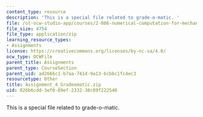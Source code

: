 ```yaml
---
content_type: resource
description: 'This is a special file related to grade-o-matic. '
file: /ol-ocw-studio-app/courses/2-086-numerical-computation-for-mechanical-engineers-spring-2013/026b6cdd3ef089ef233238c89f222540_Assignment_4_Gradeomatic.zip
file_size: 4754
file_type: application/zip
learning_resource_types:
- Assignments
license: https://creativecommons.org/licenses/by-nc-sa/4.0/
ocw_type: OCWFile
parent_title: Assignments
parent_type: CourseSection
parent_uid: ad2666c1-b7aa-741d-9a13-6cbbc1fc4ec3
resourcetype: Other
title: Assignment_4_Gradeomatic.zip
uid: 026b6cdd-3ef0-89ef-2332-38c89f222540
---
```

This is a special file related to grade-o-matic. 